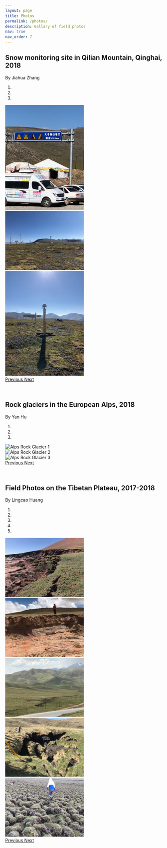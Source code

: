 ```yaml
---
layout: page
title: Photos
permalink: /photos/
description: Gallary of field photos
nav: true
nav_order: 7
---
```

## Snow monitoring site in Qilian Mountain, Qinghai, 2018
By Jiahua Zhang
<div id="carousel" class="carousel slide" data-ride="carousel" data-interval="5000">
  <ol class="carousel-indicators">
    <li data-target="#carousel" data-slide-to="0" class="active"></li>
    <li data-target="#carousel" data-slide-to="1"></li>
    <li data-target="#carousel" data-slide-to="2"></li>
  </ol>
  
  <div class="carousel-inner">
    <div class="carousel-item active">
      <img class="d-block" src="/assets/img/field/Jiahua1.jpg" alt="Slide 1" style="width:50%; margin:0 auto;">
    </div>
    <div class="carousel-item">
      <img class="d-block" src="/assets/img/field/Jiahua2.jpg" alt="Slide 2" style="width:50%; margin:0 auto;">    
    </div>
    <div class="carousel-item">
      <img class="d-block" src="/assets/img/field/Jiahua3.jpg" alt="Slide 3" style="width:50%; margin:0 auto;">
    </div>
  </div>
  
  <a class="carousel-control-prev" href="#carousel" role="button" data-slide="prev">
    <span class="carousel-control-prev-icon" aria-hidden="true"></span>
    <span class="sr-only">Previous</span>
  </a>
  <a class="carousel-control-next" href="#carousel" role="button" data-slide="next">
    <span class="carousel-control-next-icon" aria-hidden="true"></span>
    <span class="sr-only">Next</span>
  </a>
</div>

<p> &nbsp; </p>


## Rock glaciers in the European Alps, 2018
By Yan Hu
<div id="carouselAlps" class="carousel slide" data-ride="carousel" data-interval="5000">
  <ol class="carousel-indicators">
    <li data-target="#carouselAlps" data-slide-to="0" class="active"></li>
    <li data-target="#carouselAlps" data-slide-to="1"></li>
    <li data-target="#carouselAlps" data-slide-to="2"></li>
  </ol>
  
  <div class="carousel-inner">
    <div class="carousel-item active">
      <img class="d-block" src="/assets/img/field/yan_alps1.jpg" alt="Alps Rock Glacier 1" style="width:50%; margin:0 auto;">
    </div>
    <div class="carousel-item">
      <img class="d-block" src="/assets/img/field/yan_alps2.jpg" alt="Alps Rock Glacier 2" style="width:50%; margin:0 auto;">
    </div>
    <div class="carousel-item">
      <img class="d-block" src="/assets/img/field/yan_alps3.jpg" alt="Alps Rock Glacier 3" style="width:50%; margin:0 auto;">
    </div>
  </div>
  
  <a class="carousel-control-prev" href="#carouselAlps" role="button" data-slide="prev">
    <span class="carousel-control-prev-icon" aria-hidden="true"></span>
    <span class="sr-only">Previous</span>
  </a>
  <a class="carousel-control-next" href="#carouselAlps" role="button" data-slide="next">
    <span class="carousel-control-next-icon" aria-hidden="true"></span>
    <span class="sr-only">Next</span>
  </a>
</div>


<p> &nbsp; </p>

## Field Photos on the Tibetan Plateau, 2017-2018
By Lingcao Huang
<div id="carouselTibet" class="carousel slide" data-ride="carousel" data-interval="5000">
  <ol class="carousel-indicators">
    <li data-target="#carouselTibet" data-slide-to="0" class="active"></li>
    <li data-target="#carouselTibet" data-slide-to="1"></li>
    <li data-target="#carouselTibet" data-slide-to="2"></li>
    <li data-target="#carouselTibet" data-slide-to="3"></li>
    <li data-target="#carouselTibet" data-slide-to="4"></li>
  </ol>
  
  <div class="carousel-inner">
    <div class="carousel-item active">
      <img class="d-block" src="/assets/img/field/lingcao_thaw_slump2_beiluhe.jpg" alt="Tibetan Plateau 1" style="width:50%; margin:0 auto;">
    </div>
    <div class="carousel-item">
      <img class="d-block" src="/assets/img/field/lingcao_thaw_slump1_beiluhe.jpg" alt="Tibetan Plateau 2" style="width:50%; margin:0 auto;">
    </div>
    <div class="carousel-item">
      <img class="d-block" src="/assets/img/field/lingcao_thermal_erosion_gully_eboling.jpg" alt="Tibetan Plateau 3" style="width:50%; margin:0 auto;">
    </div>
    <div class="carousel-item">
      <img class="d-block" src="/assets/img/field/lingcao_sinkhole_eobling.jpg" alt="Tibetan Plateau 4" style="width:50%; margin:0 auto;">
    </div>
    <div class="carousel-item">
      <img class="d-block" src="/assets/img/field/lingcao_Hummocks2_maxianshan.jpg" alt="Tibetan Plateau 5" style="width:50%; margin:0 auto;">
    </div>
  </div>
  
  <a class="carousel-control-prev" href="#carouselTibet" role="button" data-slide="prev">
    <span class="carousel-control-prev-icon" aria-hidden="true"></span>
    <span class="sr-only">Previous</span>
  </a>
  <a class="carousel-control-next" href="#carouselTibet" role="button" data-slide="next">
    <span class="carousel-control-next-icon" aria-hidden="true"></span>
    <span class="sr-only">Next</span>
  </a>
</div>


<p> &nbsp; </p>
